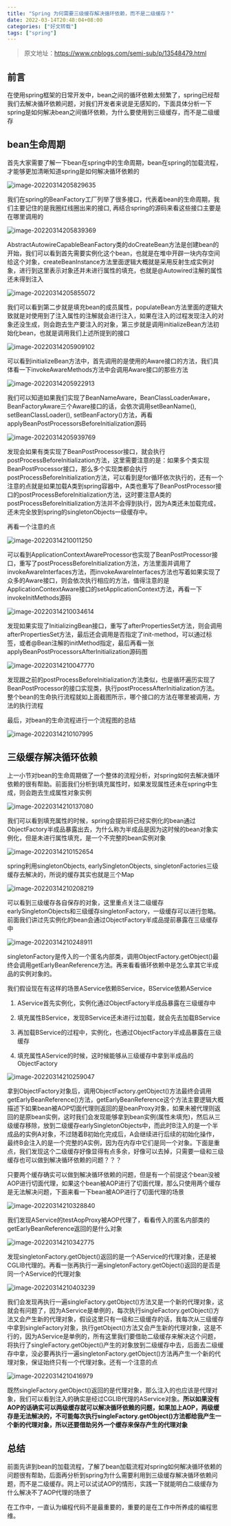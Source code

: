 ```yaml
---
title: "Spring 为何需要三级缓存解决循环依赖，而不是二级缓存？"
date: 2022-03-14T20:48:04+08:00
categories: ["好文转载"]
tags: ["spring"]
---
```


> 原文地址：https://www.cnblogs.com/semi-sub/p/13548479.html

## **前言**

在使用spring框架的日常开发中，bean之间的循环依赖太频繁了，spring已经帮我们去解决循环依赖问题，对我们开发者来说是无感知的，下面具体分析一下spring是如何解决bean之间循环依赖，为什么要使用到三级缓存，而不是二级缓存

## **bean生命周期**

首先大家需要了解一下bean在spring中的生命周期，bean在spring的加载流程，才能够更加清晰知道spring是如何解决循环依赖的

![image-20220314205829635](https://tva1.sinaimg.cn/large/e6c9d24ely1h09pjmbyzmj21600oo7al.jpg)

我们在spring的BeanFactory工厂列举了很多接口，代表着bean的生命周期，我们主要记住的是我圈红线圈出来的接口, 再结合spring的源码来看这些接口主要是在哪里调用的

![image-20220314205839369](https://tva1.sinaimg.cn/large/e6c9d24ely1h09pjqtq2kj215s0kugqf.jpg)

AbstractAutowireCapableBeanFactory类的doCreateBean方法是创建bean的开始，我们可以看到首先需要实例化这个bean，也就是在堆中开辟一块内存空间给这个对象，createBeanInstance方法里面逻辑大概就是采用反射生成实例对象，进行到这里表示对象还并未进行属性的填充，也就是@Autowired注解的属性还未得到注入

![image-20220314205855072](https://tva1.sinaimg.cn/large/e6c9d24ely1h09pk0pzb8j215q0fmjvh.jpg)

我们可以看到第二步就是填充bean的成员属性，populateBean方法里面的逻辑大致就是对使用到了注入属性的注解就会进行注入，如果在注入的过程发现注入的对象还没生成，则会跑去生产要注入的对象，第三步就是调用initializeBean方法初始化bean，也就是调用我们上述所提到的接口

![image-20220314205909102](https://tva1.sinaimg.cn/large/e6c9d24ely1h09pk8zsnhj215w0gwtd2.jpg)

可以看到initializeBean方法中，首先调用的是使用的Aware接口的方法，我们具体看一下invokeAwareMethods方法中会调用Aware接口的那些方法

![image-20220314205922913](https://tva1.sinaimg.cn/large/e6c9d24ely1h09pkhxy88j215q0a6jtl.jpg)

我们可以知道如果我们实现了BeanNameAware，BeanClassLoaderAware，BeanFactoryAware三个Aware接口的话，会依次调用setBeanName(), setBeanClassLoader(), setBeanFactory()方法，再看applyBeanPostProcessorsBeforeInitialization源码

![image-20220314205939769](https://tva1.sinaimg.cn/large/e6c9d24ely1h09pksbe2jj215q08udh3.jpg)

发现会如果有类实现了BeanPostProcessor接口，就会执行postProcessBeforeInitialization方法，这里需要注意的是：如果多个类实现BeanPostProcessor接口，那么多个实现类都会执行postProcessBeforeInitialization方法，可以看到是for循环依次执行的，还有一个注意的点就是如果加载A类到spring容器中，A类也重写了BeanPostProcessor接口的postProcessBeforeInitialization方法，这时要注意A类的postProcessBeforeInitialization方法并不会得到执行，因为A类还未加载完成，还未完全放到spring的singletonObjects一级缓存中。

再看一个注意的点

![image-20220314210011250](https://tva1.sinaimg.cn/large/e6c9d24ely1h09plc57poj20uz0u0afd.jpg)

可以看到ApplicationContextAwareProcessor也实现了BeanPostProcessor接口，重写了postProcessBeforeInitialization方法，方法里面并调用了invokeAwareInterfaces方法，而invokeAwareInterfaces方法也写着如果实现了众多的Aware接口，则会依次执行相应的方法，值得注意的是ApplicationContextAware接口的setApplicationContext方法，再看一下invokeInitMethods源码

![image-20220314210034614](https://tva1.sinaimg.cn/large/e6c9d24ely1h09plqjqu4j21560jon12.jpg)

发现如果实现了InitializingBean接口，重写了afterPropertiesSet方法，则会调用afterPropertiesSet方法，最后还会调用是否指定了init-method，可以通过标签，或者@Bean注解的initMethod指定，最后再看一张applyBeanPostProcessorsAfterInitialization源码图

![image-20220314210047770](https://tva1.sinaimg.cn/large/e6c9d24ely1h09plypdo6j215c086dh3.jpg)

发现跟之前的postProcessBeforeInitialization方法类似，也是循环遍历实现了BeanPostProcessor的接口实现类，执行postProcessAfterInitialization方法。整个bean的生命执行流程就如上面截图所示，哪个接口的方法在哪里被调用，方法的执行流程

最后，对bean的生命流程进行一个流程图的总结

![image-20220314210107995](https://tva1.sinaimg.cn/large/e6c9d24ely1h09pmbm25aj20u00uxn0t.jpg)

## **三级缓存解决循环依赖**

上一小节对bean的生命周期做了一个整体的流程分析，对spring如何去解决循环依赖的很有帮助。前面我们分析到填充属性时，如果发现属性还未在spring中生成，则会跑去生成属性对象实例

![image-20220314210137080](https://tva1.sinaimg.cn/large/e6c9d24ely1h09pmtvj5rj215c0foq71.jpg)

我们可以看到填充属性的时候，spring会提前将已经实例化的bean通过ObjectFactory半成品暴露出去，为什么称为半成品是因为这时候的bean对象实例化，但是未进行属性填充，是一个不完整的bean实例对象

![image-20220314210152654](https://tva1.sinaimg.cn/large/e6c9d24ely1h09pn3qe7rj21540ck775.jpg)

spring利用singletonObjects, earlySingletonObjects, singletonFactories三级缓存去解决的，所说的缓存其实也就是三个Map

![image-20220314210208219](https://tva1.sinaimg.cn/large/e6c9d24ely1h09pnhjm2pj215g0fu0uv.jpg)

可以看到三级缓存各自保存的对象，这里重点关注二级缓存earlySingletonObjects和三级缓存singletonFactory，一级缓存可以进行忽略。前面我们讲过先实例化的bean会通过ObjectFactory半成品提前暴露在三级缓存中

![image-20220314210248911](https://tva1.sinaimg.cn/large/e6c9d24ely1h09po34qkij215k0a20us.jpg)



singletonFactory是传入的一个匿名内部类，调用ObjectFactory.getObject()最终会调用getEarlyBeanReference方法。再来看看循环依赖中是怎么拿其它半成品的实例对象的。

我们假设现在有这样的场景AService依赖BService，BService依赖AService

1. AService首先实例化，实例化通过ObjectFactory半成品暴露在三级缓存中

2. 填充属性BService，发现BService还未进行过加载，就会先去加载BService

3. 再加载BService的过程中，实例化，也通过ObjectFactory半成品暴露在三级缓存

4. 填充属性AService的时候，这时候能够从三级缓存中拿到半成品的ObjectFactory

![image-20220314210259047](https://tva1.sinaimg.cn/large/e6c9d24ely1h09po8zxi3j215c0g6q7v.jpg)

拿到ObjectFactory对象后，调用ObjectFactory.getObject()方法最终会调用getEarlyBeanReference()方法，getEarlyBeanReference这个方法主要逻辑大概描述下如果bean被AOP切面代理则返回的是beanProxy对象，如果未被代理则返回的是原bean实例，这时我们会发现能够拿到bean实例(属性未填充)，然后从三级缓存移除，放到二级缓存earlySingletonObjects中，而此时B注入的是一个半成品的实例A对象，不过随着B初始化完成后，A会继续进行后续的初始化操作，最终B会注入的是一个完整的A实例，因为在内存中它们是同一个对象。下面是重点，我们发现这个二级缓存好像显得有点多余，好像可以去掉，只需要一级和三级缓存也可以做到解决循环依赖的问题？？？

只要两个缓存确实可以做到解决循环依赖的问题，但是有一个前提这个bean没被AOP进行切面代理，如果这个bean被AOP进行了切面代理，那么只使用两个缓存是无法解决问题，下面来看一下bean被AOP进行了切面代理的场景

![image-20220314210328840](https://tva1.sinaimg.cn/large/e6c9d24ely1h09pos0tfej215k0i040y.jpg)

我们发现AService的testAopProxy被AOP代理了，看看传入的匿名内部类的getEarlyBeanReference返回的是什么对象

![image-20220314210342775](https://tva1.sinaimg.cn/large/e6c9d24ely1h09pozvp5jj215m0dwwh8.jpg)

发现singletonFactory.getObject()返回的是一个AService的代理对象，还是被CGLIB代理的。再看一张再执行一遍singletonFactory.getObject()返回的是否是同一个AService的代理对象

![image-20220314210403239](https://tva1.sinaimg.cn/large/e6c9d24ely1h09ppcqk9fj215g0eeacf.jpg)

我们会发现再执行一遍singleFactory.getObject()方法又是一个新的代理对象，这就会有问题了，因为AService是单例的，每次执行singleFactory.getObject()方法又会产生新的代理对象，假设这里只有一级和三级缓存的话，我每次从三级缓存中拿到singleFactory对象，执行getObject()方法又会产生新的代理对象，这是不行的，因为AService是单例的，所有这里我们要借助二级缓存来解决这个问题，将执行了singleFactory.getObject()产生的对象放到二级缓存中去，后面去二级缓存中拿，没必要再执行一遍singletonFactory.getObject()方法再产生一个新的代理对象，保证始终只有一个代理对象。还有一个注意的点

![image-20220314210416979](https://tva1.sinaimg.cn/large/e6c9d24ely1h09pplg403j215o0cgmyw.jpg)



既然singleFactory.getObject()返回的是代理对象，那么注入的也应该是代理对象，我们可以看到注入的确实是经过CGLIB代理的AService对象。**所以如果没有AOP的话确实可以两级缓存就可以解决循环依赖的问题，如果加上AOP，两级缓存是无法解决的，不可能每次执行singleFactory.getObject()方法都给我产生一个新的代理对象，所以还要借助另外一个缓存来保存产生的代理对象**

## **总结**

前面先讲到bean的加载流程，了解了bean加载流程对spring如何解决循环依赖的问题很有帮助，后面再分析到spring为什么需要利用到三级缓存解决循环依赖问题，而不是二级缓存。网上可以试试AOP的情形，实践一下就能明白二级缓存为什么解决不了AOP代理的场景了

在工作中，一直认为编程代码不是最重要的，重要的是在工作中所养成的编程思维。